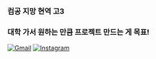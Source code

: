 ### 컴공 지망 현역 고3
### 대학 가서 원하는 만큼 프로젝트 만드는 게 목표!

[![Gmail](https://img.shields.io/badge/-ccbj0523@gmail.com-d14836?style=flat-square&logo=Gmail&logoColor=white&link=mailto:ccbj0523@gmail.com)](mailto:ccbj0523@gmail.com)
[![Instagram](https://img.shields.io/badge/Instagram-%40choi__bj0121-ff69b4?style=flat-square&logo=Instagram)](https://www.instagram.com/choi_bj0121/)
